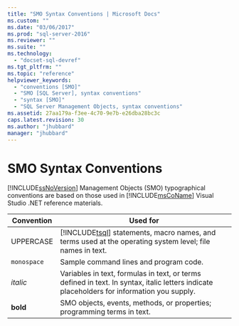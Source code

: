 ```yaml
---
title: "SMO Syntax Conventions | Microsoft Docs"
ms.custom: ""
ms.date: "03/06/2017"
ms.prod: "sql-server-2016"
ms.reviewer: ""
ms.suite: ""
ms.technology: 
  - "docset-sql-devref"
ms.tgt_pltfrm: ""
ms.topic: "reference"
helpviewer_keywords: 
  - "conventions [SMO]"
  - "SMO [SQL Server], syntax conventions"
  - "syntax [SMO]"
  - "SQL Server Management Objects, syntax conventions"
ms.assetid: 27aa179a-f3ee-4c70-9e7b-e26dba28bc3c
caps.latest.revision: 30
ms.author: "jhubbard"
manager: "jhubbard"
---
```

# SMO Syntax Conventions
  [!INCLUDE[ssNoVersion](../../advanced-analytics/r-services/includes/ssnoversion-md.md)] Management Objects (SMO) typographical conventions are based on those used in [!INCLUDE[msCoName](../../advanced-analytics/r-services/tutorials/includes/msconame-md.md)] Visual Studio .NET reference materials.  
  
|Convention|Used for|  
|----------------|--------------|  
|UPPERCASE|[!INCLUDE[tsql](../../advanced-analytics/r-services/includes/tsql-md.md)] statements, macro names, and terms used at the operating system level; file names in text.|  
|`monospace`|Sample command lines and program code.|  
|*italic*|Variables in text, formulas in text, or terms defined in text. In syntax, italic letters indicate placeholders for information you supply.|  
|**bold**|SMO objects, events, methods, or properties; programming terms in text.|  
  
  